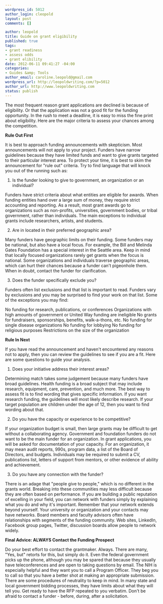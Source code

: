 ```yaml
--- 
wordpress_id: 5012
author_login: cleopold
layout: post
comments: []

author: leopold
title: Guide on grant eligibility
published: true
tags: 
- grant readiness
- assess odds
- grant elibility
date: 2012-06-11 09:41:27 -04:00
categories: 
- Guides &amp; Tools
author_email: caroline.leopold@gmail.com
wordpress_url: http://leopoldwriting.com/?p=5012
author_url: http://www.leopoldwriting.com
status: publish
---
```

The most frequent reason grant applications are declined is because of eligibility. Or that the application was not a good fit for the funding opportunity. In the rush to meet a deadline, it is easy to miss the fine print about eligibility. Here are the major criteria to assess your chances among the competition.

<strong>Rule Out First</strong>

It is best to approach funding announcements with skepticism. Most announcements will not apply to your project. Funders have narrow guidelines because they have limited funds and want to give grants targeted to their particular interest area. To protect your time, it is best to skim the announcement for "rule out" criteria. Try to find language that will knock you out of the running such as:

1) Is the funder looking to give to government, an organization or an individual?

Funders have strict criteria about what entities are eligible for awards. When funding entities hand over a large sum of money, they require strict accounting and reporting. As a result, most grant awards go to organizations such as non-profits, universities, government bodies, or tribal government, rather than individuals. The main exceptions to individual grants include researchers, artists, and students.

2) Are in located in their preferred geographic area?

Many funders have geographic limits on their funding. Some funders may be national, but also have a local focus. For example, the Bill and Melinda Gates Foundation has a special interest in the Seattle area. Keep in mind that locally focused organizations rarely get grants when the focus is national. Some organizations and individuals traverse geographic areas, which can hurt their chances because a funder can't pigeonhole them. When in doubt, contact the funder for clarification.

3) Does the funder specifically exclude you?

Funders often list exclusions and that list is important to read. Funders vary by exclusions and you may be surprised to find your work on that list. Some of the exceptions you may find:

No funding for research, publications, or conferences
Organizations with high amounts of government or United Way funding are ineligible
No grants for fundraisers, sponsorships, benefits, walk-a-thons, etc.
No funding for single disease organizations
No funding for lobbying
No funding for religious purposes
Restrictions on the size of the organization

<strong>Rule In Next</strong>

If you have read the announcement and haven't encountered any reasons not to apply, then you can review the guidelines to see if you are a fit. Here are some questions to guide your analysis.

1) Does your initiative address their interest areas?

Determining match takes some judgement because many funders have broad guidelines. Health funding is a broad subject that may include research, equipment, care, prevention, and much more. The best way to assess fit is to find wording that gives specific information. If you want research funding, the guidelines will most likely describe research. If your target population are children under the age of 12, then you want to find wording about that.

2) Do you have the capacity or experience to be competitive?

If your organization budget is small, then large grants may be difficult to get without a collaborating agency. Government and foundation funders do not want to be the main funder for an organization. In grant applications, you will be asked for documentation of your capacity. For an organization, it may mean audit reports, 990s, program data, a list of the Board of Directors, and budgets. Individuals may be required to submit a CV, publications list, letters of support from mentors, or other evidence of ability and achievement.

3) Do you have any connection with the funder?

There is an adage that "people give to people," which is no different in the grants world. Breaking into these communities may less difficult because they are often based on performance. If you are building a public reputation of excelling in your field, you can network with funders simply by explaining what you do and why it's important. Remember that your network extends beyond yourself. Your university or organization and your contacts may have networks. Board members and faculty advisors often have relationships with segments of the funding community. Web sites, LinkedIn, Facebook group pages, Twitter, discussion boards allow people to network widely.

<strong>Final Advice: ALWAYS Contact the Funding Prospect</strong>

Do your best effort to contact the grantmaker. Always. There are many, "Yes, but" retorts for this, but simply do it. Even the federal government picks up the phone, although you may be spared that because they usually have teleconferences and are open to taking questions by email. The NIH is especially helpful and they want you to call a Program Officer. They beg you to call so that you have a better shot at making an appropriate submission. There are some procedures of neutrality to keep in mind. In many state and local government bidding processes, they have limits about what they will tell you. Get ready to have the RFP repeated to you verbatim. Don't be afraid to contact a funder - before, during, after a solicitation.

&nbsp;
